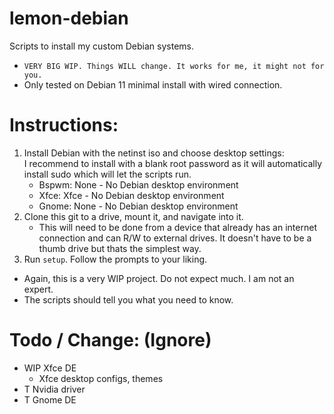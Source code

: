 # lemon-debian </br>
Scripts to install my custom Debian systems. </br>

 - `VERY BIG WIP. Things WILL change. It works for me, it might not for you.` </br>
 - Only tested on Debian 11 minimal install with wired connection. </br>

# Instructions: </br>
 1. Install Debian with the netinst iso and choose desktop settings: </br>
 I recommend to install with a blank root password as it will automatically install sudo which will let the scripts run. </br>
     - Bspwm: None - No Debian desktop environment </br>
     - Xfce: Xfce - No Debian desktop environment </br>
     - Gnome: None - No Debian desktop environment </br>
 2. Clone this git to a drive, mount it, and navigate into it. </br>
     - This will need to be done from a device that already has an internet connection and can R/W to external drives. It doesn't have to be a thumb drive but thats the simplest way. </br>
 3. Run `setup`. Follow the prompts to your liking. </br>

 - Again, this is a very WIP project. Do not expect much. I am not an expert. </br>
 - The scripts should tell you what you need to know. </br>


# Todo / Change: (Ignore) </br>
 - WIP Xfce DE </br>
   - Xfce desktop configs, themes </br>
 - T Nvidia driver </br>
 - T Gnome DE </br>
